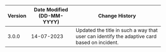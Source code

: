 | **Version** | **Date Modified (DD-MM-YYYY)** | **Change History**                          |
|-------------|--------------------------------|---------------------------------------------|
| 3.0.0       | 14-07-2023                     | Updated the title in such a way that user can identify the adaptive card based on incident. |
